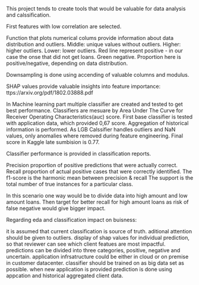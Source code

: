 This project tends to create tools that would be valuable for data analysis and calssification. 

First features with low correlation are selected.

Function that plots numerical colums provide information about data distribution and outliers.
Middle: unique values without outliers.
Higher: higher outliers.
Lower: lower outliers.
Red line represent positive - in our case the onse that did not get loans.
Green negative.
Proportion here is positive/negative, depending on data distribution.

Downsampling is done using accending of valuable columns and modulus.

SHAP values provide valuable insights into feature importance: ttps://arxiv.org/pdf/1802.03888.pdf



In Machine learning part multiple classifier are created and tested to get best performance.
Classifiers are mesuare by Area Under The Curve for Receiver Operating Characteristics(auc) score.
First base classifier is tested with application data, which provided 0,67 score.
Aggregation of historical information is performed.
As LGB Calssifier handles outliers and NaN values, only anomalies where removed during feature engineering.
Final score in Kaggle late sumbision is 0.77.


Classifier performance is provided in classification reports.

Precision proportion of positive predictions that were actually correct.
Recall proportion of actual positive cases that were correctly identified.
The f1-score is the harmonic mean between precision & recall
The support is the total number of true instances for a particular class.

In this scenario one way would be to divide data into high amount and low amount loans.
Then target for better recall for high amount loans as risk of false negative would give bigger impact.

Regarding eda and classification impact on buisness:

it is assumed that current classification is source of truth.
aditional attention should be given to outliers.
display of shap values for individual prediction, so that reviewer can see which client featues are most impactful.
predictions can be divided into three categories, positive, negative and uncertain.
application infrsatructure could be either in cloud or on premise in customer datacenter.
classifier should be trained on as big data set as possible.
when new application is provided prediction is done using appcation and historical aggregated client data.

